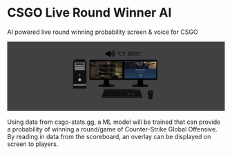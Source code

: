 # CSGO Live Round Winner AI
AI powered live round winning probability screen & voice for CSGO

![alt text](https://github.com/TChowdhury1999/CSGO_Data_Analysis/blob/main/images/readme_image.png?raw=true)

Using data from csgo-stats.gg, a ML model will be trained that can provide a probability of winning a round/game of Counter-Strike Global Offensive. By reading in data from the scoreboard, an overlay can be displayed on screen to players.
